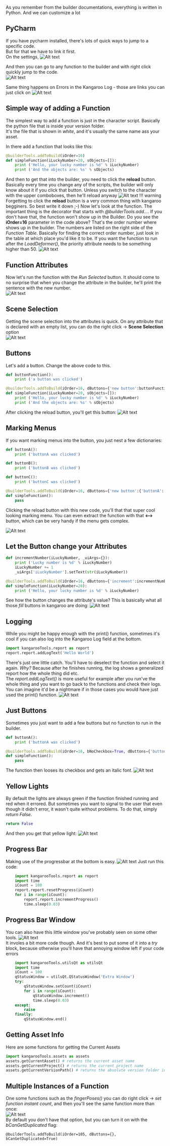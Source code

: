 

As you remember from the builder documentations, everything is written in Python. And we can customize a lot

## PyCharm
If you have pycharm installed, there's lots of quick ways to jump to a specific code.  
But for that we have to link it first.  
On the settings, 
![Alt text](../images/python_pycharm.jpg)

And then you can go to any function to the builder and with right click quickly jump to the code.  
![Alt text](../images/python_goToFunction.gif)

Same thing happens on Errors in the Kangaroo Log - those are links you can just click on 
![Alt text](../images/python_error.jpg)


## Simple way of adding a Function
The simplest way to add a function is just in the character script. Basically the python file that is 
inside your version folder.  
It's the file that is shown in *white*, and it's usually the same name ass your asset.

In there add a function that looks like this:
```python
@builderTools.addToBuild(iOrder=16)
def simpleFunction(iLuckyNumber=20, sObjects=[]):
    print ('Hello, your lucky number is %d' % iLuckyNumber)
    print ('And the objects are: %s' % sObjects)
```

And then to get that into the builder, you need to click the **reload** button. Basically every time you change
any of the scripts, the builder will only know about it if you click that button. Unless you switch to the
character with the upper comboboxes, then he'll reload anyway
![Alt text](../images/python_reloadButton.jpg)
!!! warning
    Forgetting to click the **reload** button is a very common thing with kangaroo begginers. So best write it down ;-)
Now let's look at the function. The important thing is the decorator that starts with *@builderTools.add...*. 
If you don't have that, the function won't show up in the Builder.
Do you see the **iOrder=16** parameter in the code above? That's the order number where shows up in the 
builder. The numbers are listed on the right side of the *Function Table*. Basically for finding the correct 
order number, just look in the table at which place you'd like it to be. If you want the function to run after
the *LoadDeformer()*, the priority attribute needs to be something higher than 50.
![Alt text](../images/python_order.jpg)


## Function Attributes
Now let's run the function with the *Run Selected* button. It should come to no surprise that when you change
the attribute in the builder, he'll print the sentence with the new number.  
![Alt text](../images/python_runSimpleFunction.jpg)


## Scene Selection
Getting the scene selection into the attributes is quick. On any attribute that is declared with an empty list,
you can do the right click -> **Scene Selection** option  
![Alt text](../images/python_selectedObjects.gif)


## Buttons
Let's add a button. Change the above code to this.


```python
def buttonFunction():
    print ('a button was clicked')

@builderTools.addToBuild(iOrder=16, dButtons={'new button':buttonFunction})
def simpleFunction(iLuckyNumber=20, sObjects=[]):
    print ('Hello, your lucky number is %d' % iLuckyNumber)
    print ('And the objects are: %s' % sObjects)
```
After clicking the reload button, you'll get this button:
![Alt text](../images/python_button.jpg)


## Marking Menus
If you want marking menus into the button, you just nest a few dictionaries:



```python
def buttonA():
    print ('buttonA was clicked')

def buttonB():
    print ('buttonB was clicked')

def buttonC():
    print ('buttonC was clicked')

@builderTools.addToBuild(iOrder=16, dButtons={'new button':{'buttonA': buttonA, 'more buttons': {'buttonB':buttonB, 'buttonC':buttonC}}})
def simpleFunction():
    pass
```


Clicking the reload button with this new code, you'll that that super cool looking marking menu. You can even
extract the function with that **<-->** button, which can be very handy if the menu gets complex.

![Alt text](../images/python_markingMenu.gif)



## Let the Button change your Attributes
```python
def incrementNumber(iLuckyNumber, _uiArgs={}):
    print ('Lucky number is %d' % iLuckyNumber)
    iLuckyNumber += 1
    _uiArgs['iLuckyNumber'].setText(str(iLuckyNumber))

@builderTools.addToBuild(iOrder=16, dButtons={'increment':incrementNumber})
def simpleFunction(iLuckyNumber=20):
    print ('Hello, your lucky number is %d' % iLuckyNumber)
```

See how the button changes the attribute's value? This is basically what all those *fill* buttons in kangaroo
are doing:
![Alt text](../images/builder_incrementNumber.gif)


## Logging
While you might be happy enough with the print() function, sometimes it's cool if you can
also log into the Kangaroo Log field at the bottom.

```python
import kangarooTools.report as report
report.report.addLogText('Hello World')
```
There's just one little catch. You'll have to deselect the function and select it again.
*Why?*
Because after he finishes running, the log shows a generalized report how the whole thing did etc.  
The *report.addLogText()* is more useful for example after you run've the whole thing and you want to go back
to the functions and check their logs. You can imagine it'd be a nightmare if in those cases you would have
just used the print() function.
![Alt text](../images/python_reportLog.jpg)




## Just Buttons
Sometimes you just want to add a few buttons but no function to run in the builder.
```python
def buttonA():
    print ('buttonA was clicked')

@builderTools.addToBuild(iOrder=16, bNoCheckbox=True, dButtons={'buttonA':buttonA})
def simpleFunction():
    pass
```

The function then looses its checkbox and gets an italic font.
![Alt text](../images/python_noCheckBox.jpg)



## Yellow Lights
By default the lights are always green if the function finished running and red when it errored.
But sometimes you want to signal to the user that even though it didn't error, it wasn't quite without problems.
To do that, simply *return False*.
``` python
return False
```
And then you get that yellow light:
![Alt text](../images/python_yellowLight.jpg)



## Progress Bar
Making use of the progressbar at the bottom is easy.
![Alt text](../images/python_progressBar.gif)
Just run this code:
```python
    import kangarooTools.report as report
    import time
    iCount = 100
    report.report.resetProgress(iCount)
    for i in range(iCount):
        report.report.incrementProgress()
        time.sleep(0.03)
```

## Progress Bar Window
You can also have this little window you've probably seen on some other tools.
![Alt text](../images/python_progressBarExtraWindow.gif)  
It involes a bit more code though.
And it's best to put some of it into a *try* block, because otherwise you'll have that annoying window left if your code
errors
```python
    import kangarooTools.utilsQt as utilsQt
    import time
    iCount = 100
    qStatusWindow = utilsQt.QStatusWindow('Extra Window')
    try:
        qStatusWindow.setCount(iCount)
        for i in range(iCount):
            qStatusWindow.increment()
            time.sleep(0.03)
    except:
        raise
    finally:
        qStatusWindow.end()
```

## Getting Asset Info
Here are some functions for getting the Current Assets
```python
import kangarooTools.assets as assets
assets.getCurrentAsset() # returns the current asset name
assets.getCurrentProject() # returns the current project name
assets.getCurrentVersionPath() # returns the absolute version folder inside the *_build* folder

```

## Multiple Instances of a Function
One some functions such as the *fingerPoses()* you can do right click -> *set function instant count*, and then you'll see the
same function more than once:  
![Alt text](../images/python_functionInstanceCount.jpg)  
By default you don't have that option, but you can turn it on with the *bCanGetDuplicated* flag:
``` pythoon
@builderTools.addToBuild(iOrder=105, dButtons={}, bCanGetDuplicated=True)
```

